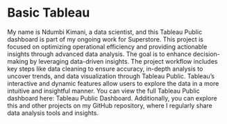 # Basic Tableau
 My name is Ndumbi Kimani, a data scientist, and this Tableau Public dashboard is part of my ongoing work for Superstore. This project is focused on optimizing operational efficiency and providing actionable insights through advanced data analysis. The goal is to enhance decision-making by leveraging data-driven insights.  The project workflow includes key steps like data cleaning to ensure accuracy, in-depth analysis to uncover trends, and data visualization through Tableau Public. Tableau’s interactive and dynamic features allow users to explore the data in a more intuitive and insightful manner.  You can view the full Tableau Public dashboard here: Tableau Public Dashboard.  Additionally, you can explore this and other projects on my GitHub repository, where I regularly share data analysis tools and insights.
